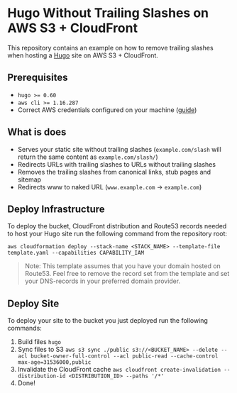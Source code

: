 # Hugo Without Trailing Slashes on AWS S3 + CloudFront

This repository contains an example on how to remove trailing slashes when hosting a [Hugo](https://gohugo.io) site on AWS S3 + CloudFront.

## Prerequisites

- `hugo >= 0.60`
- `aws cli >= 1.16.287`
- Correct AWS credentials configured on your machine ([guide](https://docs.aws.amazon.com/cli/latest/userguide/cli-chap-configure.html))

## What is does

- Serves your static site without trailing slashes (`example.com/slash` will return the same content as `example.com/slash/`)
- Redirects URLs with trailing slashes to URLs without trailing slashes
- Removes the trailing slashes from canonical links, stub pages and sitemap
- Redirects www to naked URL (`www.example.com` -> `example.com`)

## Deploy Infrastructure

To deploy the bucket, CloudFront distribution and Route53 records needed to host your Hugo site run the following command from the repository root:

```
aws cloudformation deploy --stack-name <STACK_NAME> --template-file template.yaml --capabilities CAPABILITY_IAM
```

> Note: This template assumes that you have your domain hosted on Route53. Feel free to remove the record set from the template and set your DNS-records in your preferred domain provider.

## Deploy Site

To deploy your site to the bucket you just deployed run the following commands:

1. Build files `hugo`
2. Sync files to S3 `aws s3 sync ./public s3://<BUCKET_NAME> --delete --acl bucket-owner-full-control --acl public-read --cache-control max-age=31536000,public`
3. Invalidate the CloudFront cache `aws cloudfront create-invalidation --distribution-id <DISTRIBUTION_ID> --paths '/*'`
4. Done!


